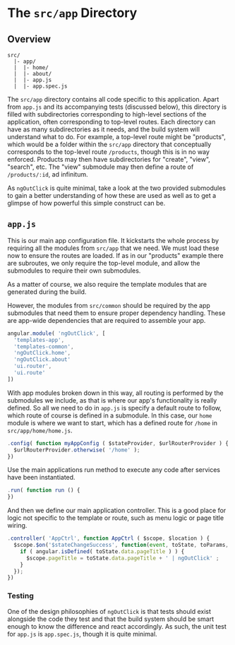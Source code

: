 # The `src/app` Directory

## Overview

```
src/
  |- app/
  |  |- home/
  |  |- about/
  |  |- app.js
  |  |- app.spec.js
```

The `src/app` directory contains all code specific to this application. Apart
from `app.js` and its accompanying tests (discussed below), this directory is
filled with subdirectories corresponding to high-level sections of the
application, often corresponding to top-level routes. Each directory can have as
many subdirectories as it needs, and the build system will understand what to
do. For example, a top-level route might be "products", which would be a folder
within the `src/app` directory that conceptually corresponds to the top-level
route `/products`, though this is in no way enforced. Products may then have
subdirectories for "create", "view", "search", etc. The "view" submodule may
then define a route of `/products/:id`, ad infinitum.

As `ngOutClick` is quite minimal, take a look at the two provided submodules
to gain a better understanding of how these are used as well as to get a
glimpse of how powerful this simple construct can be.

## `app.js`

This is our main app configuration file. It kickstarts the whole process by
requiring all the modules from `src/app` that we need. We must load these now to
ensure the routes are loaded. If as in our "products" example there are
subroutes, we only require the top-level module, and allow the submodules to
require their own submodules.

As a matter of course, we also require the template modules that are generated
during the build.

However, the modules from `src/common` should be required by the app
submodules that need them to ensure proper dependency handling. These are
app-wide dependencies that are required to assemble your app.

```js
angular.module( 'ngOutClick', [
  'templates-app',
  'templates-common',
  'ngOutClick.home',
  'ngOutClick.about'
  'ui.router',
  'ui.route'
])
```

With app modules broken down in this way, all routing is performed by the
submodules we include, as that is where our app's functionality is really
defined.  So all we need to do in `app.js` is specify a default route to follow,
which route of course is defined in a submodule. In this case, our `home` module
is where we want to start, which has a defined route for `/home` in
`src/app/home/home.js`.

```js
.config( function myAppConfig ( $stateProvider, $urlRouterProvider ) {
  $urlRouterProvider.otherwise( '/home' );
})
```

Use the main applications run method to execute any code after services
have been instantiated.

```js
.run( function run () {
})
```

And then we define our main application controller. This is a good place for logic
not specific to the template or route, such as menu logic or page title wiring.

```js
.controller( 'AppCtrl', function AppCtrl ( $scope, $location ) {
  $scope.$on('$stateChangeSuccess', function(event, toState, toParams, fromState, fromParams){
    if ( angular.isDefined( toState.data.pageTitle ) ) {
      $scope.pageTitle = toState.data.pageTitle + ' | ngOutClick' ;
    }
  });
})
```

### Testing

One of the design philosophies of `ngOutClick` is that tests should exist
alongside the code they test and that the build system should be smart enough to
know the difference and react accordingly. As such, the unit test for `app.js`
is `app.spec.js`, though it is quite minimal.
